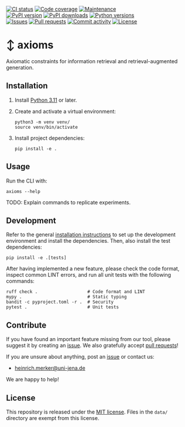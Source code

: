 [![CI status](https://img.shields.io/github/actions/workflow/status/janheinrichmerker/axioms/ci.yml?branch=main&style=flat-square)](https://github.com/janheinrichmerker/axioms/actions/workflows/ci.yml)
[![Code coverage](https://img.shields.io/codecov/c/github/janheinrichmerker/axioms?style=flat-square)](https://codecov.io/github/janheinrichmerker/axioms/)
[![Maintenance](https://img.shields.io/maintenance/yes/2024?style=flat-square)](https://github.com/janheinrichmerker/axioms/graphs/contributors)  
[![PyPI version](https://img.shields.io/pypi/v/axioms?style=flat-square)](https://pypi.org/project/axioms/)
[![PyPI downloads](https://img.shields.io/pypi/dm/axioms?style=flat-square)](https://pypi.org/project/axioms/)
[![Python versions](https://img.shields.io/pypi/pyversions/axioms?style=flat-square)](https://pypi.org/project/axioms/)  
[![Issues](https://img.shields.io/github/issues/janheinrichmerker/axioms?style=flat-square)](https://github.com/janheinrichmerker/axioms/issues)
[![Pull requests](https://img.shields.io/github/issues-pr/janheinrichmerker/axioms?style=flat-square)](https://github.com/janheinrichmerker/axioms/pulls)
[![Commit activity](https://img.shields.io/github/commit-activity/m/janheinrichmerker/axioms?style=flat-square)](https://github.com/janheinrichmerker/axioms/commits)
[![License](https://img.shields.io/github/license/janheinrichmerker/axioms?style=flat-square)](LICENSE)

# ↕️ axioms

Axiomatic constraints for information retrieval and retrieval-augmented generation.

## Installation

1. Install [Python 3.11](https://python.org/downloads/) or later.
2. Create and activate a virtual environment:

    ```shell
    python3 -m venv venv/
    source venv/bin/activate
    ```

3. Install project dependencies:

    ```shell
    pip install -e .
    ```

## Usage

Run the CLI with:

```shell
axioms --help
```

TODO: Explain commands to replicate experiments.

## Development

Refer to the general [installation instructions](#installation) to set up the development environment and install the dependencies.
Then, also install the test dependencies:

```shell
pip install -e .[tests]
```

After having implemented a new feature, please check the code format, inspect common LINT errors, and run all unit tests with the following commands:

```shell
ruff check .                   # Code format and LINT
mypy .                         # Static typing
bandit -c pyproject.toml -r .  # Security
pytest .                       # Unit tests
```

## Contribute

If you have found an important feature missing from our tool, please suggest it by creating an [issue](https://github.com/janheinrichmerker/axioms/issues). We also gratefully accept [pull requests](https://github.com/janheinrichmerker/axioms/pulls)!

If you are unsure about anything, post an [issue](https://github.com/janheinrichmerker/axioms/issues/new) or contact us:

- [heinrich.merker@uni-jena.de](mailto:heinrich.merker@uni-jena.de)

We are happy to help!

## License

This repository is released under the [MIT license](LICENSE).
Files in the `data/` directory are exempt from this license.
